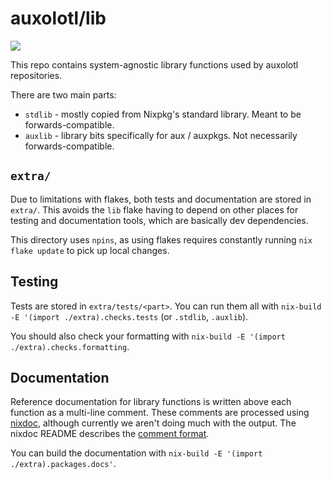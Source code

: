 # auxolotl/lib

<a href="https://forum.aux.computer/c/special-interest-groups/sig-core/14"><img src="https://img.shields.io/static/v1?label=Maintained%20By&message=SIG%20Core&style=for-the-badge&labelColor=222222&color=794AFF" /></a>

This repo contains system-agnostic library functions used by auxolotl repositories.

There are two main parts:

  - `stdlib` - mostly copied from Nixpkg's standard library. Meant to be forwards-compatible.
  - `auxlib` - library bits specifically for aux / auxpkgs. Not necessarily forwards-compatible.

## `extra/`

Due to limitations with flakes, both tests and documentation are stored in `extra/`.
This avoids the `lib` flake having to depend on other places for testing and documentation tools, which are basically dev dependencies.

This directory uses `npins`, as using flakes requires constantly running `nix flake update` to pick up local changes.

## Testing

Tests are stored in `extra/tests/<part>`. You can run them all with `nix-build -E '(import ./extra).checks.tests` (or `.stdlib`, `.auxlib`).

You should also check your formatting with `nix-build -E '(import ./extra).checks.formatting`.

## Documentation

Reference documentation for library functions is written above each function as a multi-line comment.
These comments are processed using [nixdoc](https://github.com/nix-community/nixdoc), although currently we aren't doing much with the output.
The nixdoc README describes the [comment format](https://github.com/nix-community/nixdoc#comment-format).

You can build the documentation with `nix-build -E '(import ./extra).packages.docs'`.
